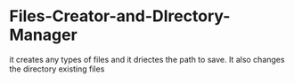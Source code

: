 # Files-Creator-and-DIrectory-Manager
it creates any types of files and it driectes the path to save. It also changes the directory existing files 
